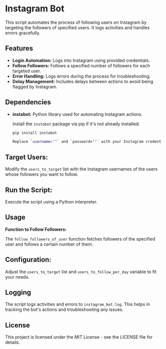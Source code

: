 # Instagram Bot

This script automates the process of following users on Instagram by targeting the followers of specified users. It logs activities and handles errors gracefully.

## Features

- **Login Automation:** Logs into Instagram using provided credentials.
- **Follow Followers:** Follows a specified number of followers for each targeted user.
- **Error Handling:** Logs errors during the process for troubleshooting.
- **Delay Management:** Includes delays between actions to avoid being flagged by Instagram.

## Dependencies

- **instabot:** Python library used for automating Instagram actions.

  Install the `instabot` package via pip if it's not already installed:

  ```bash
  pip install instabot

  Replace `username=""` and `password=""` with your Instagram credentials in the script.

## Target Users:

Modify the `users_to_target` list with the Instagram usernames of the users whose followers you want to follow.

## Run the Script:

Execute the script using a Python interpreter.

## Usage

**Function to Follow Followers:**

The `follow_followers_of_user` function fetches followers of the specified user and follows a certain number of them.

## Configuration:

Adjust the `users_to_target` list and `users_to_follow_per_day` variable to fit your needs.

## Logging

The script logs activities and errors to `instagram_bot.log`. This helps in tracking the bot's actions and troubleshooting any issues.

## License

This project is licensed under the MIT License - see the LICENSE file for details.
